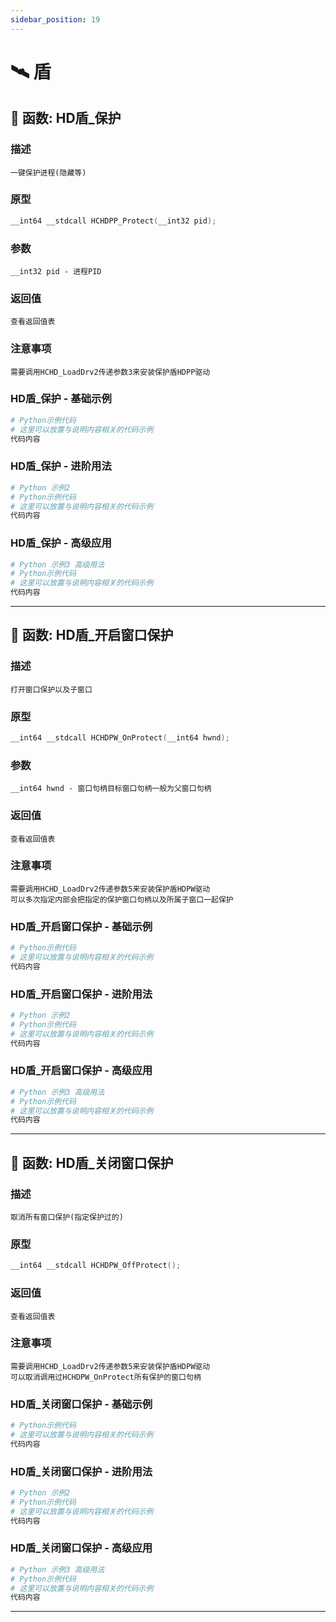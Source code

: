 ```yaml
---
sidebar_position: 19
---
```


# 🛰️ 盾
## 📌 函数: HD盾_保护
### 描述
```
一键保护进程(隐藏等)
```
### 原型
```cpp
__int64 __stdcall HCHDPP_Protect(__int32 pid);
```
### 参数
```
__int32 pid - 进程PID
```
### 返回值
```
查看返回值表
```
### 注意事项
```
需要调用HCHD_LoadDrv2传递参数3来安装保护盾HDPP驱动
```
### HD盾_保护 - 基础示例
```python
# Python示例代码
# 这里可以放置与说明内容相关的代码示例
代码内容
```
### HD盾_保护 - 进阶用法
```python
# Python 示例2
# Python示例代码
# 这里可以放置与说明内容相关的代码示例
代码内容
```
### HD盾_保护 - 高级应用
```python
# Python 示例3 高级用法
# Python示例代码
# 这里可以放置与说明内容相关的代码示例
代码内容
```

---
## 📌 函数: HD盾_开启窗口保护
### 描述
```
打开窗口保护以及子窗口
```
### 原型
```cpp
__int64 __stdcall HCHDPW_OnProtect(__int64 hwnd);
```
### 参数
```
__int64 hwnd - 窗口句柄目标窗口句柄一般为父窗口句柄
```
### 返回值
```
查看返回值表
```
### 注意事项
```
需要调用HCHD_LoadDrv2传递参数5来安装保护盾HDPW驱动
可以多次指定内部会把指定的保护窗口句柄以及所属子窗口一起保护
```
### HD盾_开启窗口保护 - 基础示例
```python
# Python示例代码
# 这里可以放置与说明内容相关的代码示例
代码内容
```
### HD盾_开启窗口保护 - 进阶用法
```python
# Python 示例2
# Python示例代码
# 这里可以放置与说明内容相关的代码示例
代码内容
```
### HD盾_开启窗口保护 - 高级应用
```python
# Python 示例3 高级用法
# Python示例代码
# 这里可以放置与说明内容相关的代码示例
代码内容
```

---
## 📌 函数: HD盾_关闭窗口保护
### 描述
```
取消所有窗口保护(指定保护过的)
```
### 原型
```cpp
__int64 __stdcall HCHDPW_OffProtect();
```
### 返回值
```
查看返回值表
```
### 注意事项
```
需要调用HCHD_LoadDrv2传递参数5来安装保护盾HDPW驱动
可以取消调用过HCHDPW_OnProtect所有保护的窗口句柄
```
### HD盾_关闭窗口保护 - 基础示例
```python
# Python示例代码
# 这里可以放置与说明内容相关的代码示例
代码内容
```
### HD盾_关闭窗口保护 - 进阶用法
```python
# Python 示例2
# Python示例代码
# 这里可以放置与说明内容相关的代码示例
代码内容
```
### HD盾_关闭窗口保护 - 高级应用
```python
# Python 示例3 高级用法
# Python示例代码
# 这里可以放置与说明内容相关的代码示例
代码内容
```

---
